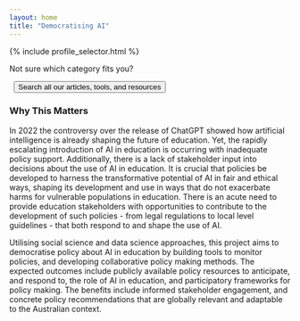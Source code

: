```yaml
---
layout: home
title: "Democratising AI"
---
```


{% include profile_selector.html %}

<div class="col-12 d-inline-flex align-items-center gap-2">
  <p class="mb-0">Not sure which category fits you?</p>
    <button
    type="button"
    class="btn btn-outline-secondary"
    onclick="window.location.href='/search/';"
    style= "margin-left: 8px"
  >
    Search all our articles, tools, and resources
  </button>
</div>
<div class="general-content mt-5">
  <div class="row">
    <div class="col-12 mb-3">
      <h3>Why This Matters</h3>
      <p>In 2022 the controversy over the release of ChatGPT showed how artificial intelligence is already shaping the future of education. Yet, the rapidly escalating introduction of AI in education is occurring with inadequate policy support. Additionally, there is a lack of stakeholder input into decisions about the use of AI in education. It is crucial that policies be developed to harness the transformative potential of AI in fair and ethical ways, shaping its development and use in ways that do not exacerbate harms for vulnerable populations in education. There is an acute need to provide education stakeholders with opportunities to contribute to the development of such policies - from legal regulations to local level guidelines - that both respond to and shape the use of AI.</p>
      <p>Utilising social science and data science approaches, this project aims to democratise policy about AI in education by building tools to monitor policies, and developing collaborative policy making methods. The expected outcomes include publicly available policy resources to anticipate, and respond to, the role of AI in education, and participatory frameworks for policy making. The benefits include informed stakeholder engagement, and concrete policy recommendations that are globally relevant and adaptable to the Australian context.</p>
    </div>
  </div>
</div>
